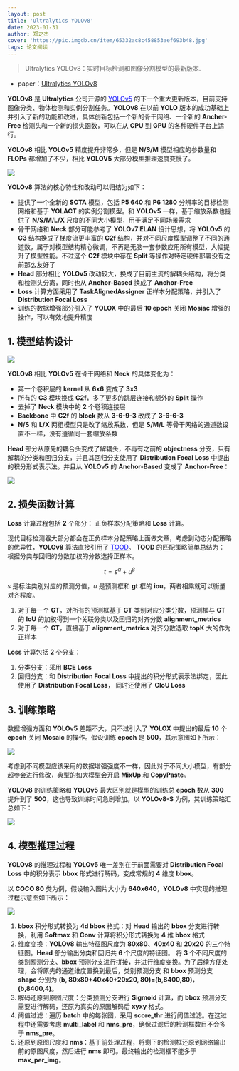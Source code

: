 ```yaml
---
layout: post
title: 'Ultralytics YOLOv8'
date: 2023-01-31
author: 郑之杰
cover: 'https://pic.imgdb.cn/item/65332ac8c458853aef693b48.jpg'
tags: 论文阅读
---
```


> Ultralytics YOLOv8：实时目标检测和图像分割模型的最新版本.

- paper：[Ultralytics YOLOv8](https://github.com/ultralytics/ultralytics)

**YOLOv8** 是 **Ultralytics** 公司开源的 [<font color=blue>YOLOv5</font>](https://0809zheng.github.io/2022/07/09/yolov5.html) 的下一个重大更新版本，目前支持图像分类、物体检测和实例分割任务。**YOLOv8** 在以前 **YOLO** 版本的成功基础上并引入了新的功能和改进，具体创新包括一个新的骨干网络、一个新的 **Ancher-Free** 检测头和一个新的损失函数，可以在从 **CPU** 到 **GPU** 的各种硬件平台上运行。

**YOLOv8** 相比 **YOLOv5** 精度提升非常多，但是 **N/S/M** 模型相应的参数量和 **FLOPs** 都增加了不少，相比 **YOLOV5** 大部分模型推理速度变慢了。

![](https://pic.imgdb.cn/item/65332bc4c458853aef6c0710.jpg)

**YOLOv8** 算法的核心特性和改动可以归结为如下：
- 提供了一个全新的 **SOTA** 模型，包括 **P5 640** 和 **P6 1280** 分辨率的目标检测网络和基于 **YOLACT** 的实例分割模型。和 **YOLOv5** 一样，基于缩放系数也提供了 **N/S/M/L/X** 尺度的不同大小模型，用于满足不同场景需求
- 骨干网络和 **Neck** 部分可能参考了 **YOLOv7 ELAN** 设计思想，将 **YOLOv5** 的 **C3** 结构换成了梯度流更丰富的 **C2f** 结构，并对不同尺度模型调整了不同的通道数，属于对模型结构精心微调，不再是无脑一套参数应用所有模型，大幅提升了模型性能。不过这个 **C2f** 模块中存在 **Split** 等操作对特定硬件部署没有之前那么友好了
- **Head** 部分相比 **YOLOv5** 改动较大，换成了目前主流的解耦头结构，将分类和检测头分离，同时也从 **Anchor-Based** 换成了 **Anchor-Free**
- **Loss** 计算方面采用了 **TaskAlignedAssigner** 正样本分配策略，并引入了 **Distribution Focal Loss**
- 训练的数据增强部分引入了 **YOLOX** 中的最后 **10 epoch** 关闭 **Mosiac** 增强的操作，可以有效地提升精度

## 1. 模型结构设计

![](https://pic.imgdb.cn/item/65332ae6c458853aef6995f5.jpg)

**YOLOv8** 相比 **YOLOv5** 在骨干网络和 **Neck** 的具体变化为：
- 第一个卷积层的 **kernel** 从 **6x6** 变成了 **3x3**
- 所有的 **C3** 模块换成 **C2f**，多了更多的跳层连接和额外的 **Split** 操作
- 去掉了 **Neck** 模块中的 **2** 个卷积连接层
- **Backbone** 中 **C2f** 的 **block** 数从 **3-6-9-3** 改成了 **3-6-6-3**
- **N/S** 和 **L/X** 两组模型只是改了缩放系数，但是 **S/M/L** 等骨干网络的通道数设置不一样，没有遵循同一套缩放系数

**Head** 部分从原先的耦合头变成了解耦头，不再有之前的 **objectness** 分支，只有解耦的分类和回归分支，并且其回归分支使用了 **Distribution Focal Loss** 中提出的积分形式表示法。并且从 **YOLOv5** 的 **Anchor-Based** 变成了 **Anchor-Free**：

![](https://pic.imgdb.cn/item/65332ea2c458853aef747d86.jpg)

## 2. 损失函数计算

**Loss** 计算过程包括 **2** 个部分： 正负样本分配策略和 **Loss** 计算。

现代目标检测器大部分都会在正负样本分配策略上面做文章，考虑到动态分配策略的优异性，**YOLOv8** 算法直接引用了 [<font color=blue>TOOD</font>](https://0809zheng.github.io/2021/10/12/tood.html)。 **TOOD** 的匹配策略简单总结为： 根据分类与回归的分数加权的分数选择正样本。

$$
t=s^\alpha+u^\beta
$$

$s$ 是标注类别对应的预测分值，$u$ 是预测框和 **gt** 框的 **iou**，两者相乘就可以衡量对齐程度。
1. 对于每一个 **GT**，对所有的预测框基于 **GT** 类别对应分类分数，预测框与 **GT** 的 **IoU** 的加权得到一个关联分类以及回归的对齐分数 **alignment_metrics**
2. 对于每一个 **GT**，直接基于 **alignment_metrics** 对齐分数选取 **topK** 大的作为正样本

**Loss** 计算包括 **2** 个分支：
1. 分类分支：采用 **BCE Loss**
2. 回归分支：和 **Distribution Focal Loss** 中提出的积分形式表示法绑定，因此使用了 **Distribution Focal Loss**， 同时还使用了 **CIoU Loss**

## 3. 训练策略

数据增强方面和 **YOLOv5** 差距不大，只不过引入了 **YOLOX** 中提出的最后 **10** 个 **epoch** 关闭 **Mosaic** 的操作。假设训练 **epoch** 是 **500**，其示意图如下所示：

![](https://pic.imgdb.cn/item/653330b2c458853aef7ab8e7.jpg)

考虑到不同模型应该采用的数据增强强度不一样，因此对于不同大小模型，有部分超参会进行修改，典型的如大模型会开启 **MixUp** 和 **CopyPaste**。

**YOLOv8** 的训练策略和 **YOLOv5** 最大区别就是模型的训练总 **epoch** 数从 **300** 提升到了 **500**，这也导致训练时间急剧增加。以 **YOLOv8-S** 为例，其训练策略汇总如下：

![](https://pic.imgdb.cn/item/653330fdc458853aef7ba1c2.jpg)

## 4. 模型推理过程

**YOLOv8** 的推理过程和 **YOLOv5** 唯一差别在于前面需要对 **Distribution Focal Loss** 中的积分表示 **bbox** 形式进行解码，变成常规的 **4** 维度 **bbox**。

以 **COCO 80** 类为例，假设输入图片大小为 **640x640**，**YOLOv8** 中实现的推理过程示意图如下所示：

![](https://pic.imgdb.cn/item/65333189c458853aef7d5611.jpg)

1. **bbox** 积分形式转换为 **4d bbox** 格式：对 **Head** 输出的 **bbox** 分支进行转换，利用 **Softmax** 和 **Conv** 计算将积分形式转换为 **4** 维 **bbox** 格式
2. 维度变换：**YOLOv8** 输出特征图尺度为 **80x80**、**40x40** 和 **20x20** 的三个特征图。**Head** 部分输出分类和回归共 **6** 个尺度的特征图。 将 **3** 个不同尺度的类别预测分支、**bbox** 预测分支进行拼接，并进行维度变换。为了后续方便处理，会将原先的通道维度置换到最后，类别预测分支 和 **bbox** 预测分支 **shape** 分别为 **(b, 80x80+40x40+20x20, 80)=(b,8400,80)**，**(b,8400,4)**。
3. 解码还原到原图尺度：分类预测分支进行 **Sigmoid** 计算，而 **bbox** 预测分支需要进行解码，还原为真实的原图解码后 **xyxy** 格式。
4. 阈值过滤：遍历 **batch** 中的每张图，采用 **score_thr** 进行阈值过滤。在这过程中还需要考虑 **multi_label** 和 **nms_pre**，确保过滤后的检测框数目不会多于 **nms_pre**。
5. 还原到原图尺度和 **nms**：基于前处理过程，将剩下的检测框还原到网络输出前的原图尺度，然后进行 **nms** 即可。最终输出的检测框不能多于 **max_per_img**。

